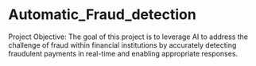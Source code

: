 # Automatic_Fraud_detection
 Project Objective: The goal of this project is to leverage AI to address the challenge of fraud within financial institutions by accurately detecting fraudulent payments in real-time and enabling appropriate responses.
